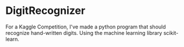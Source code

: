 # DigitRecognizer
For a Kaggle Competition, I've made a python program that should recognize hand-written digits. Using the machine learning library scikit-learn.
